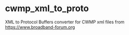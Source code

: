 # cwmp_xml_to_proto
XML to Protocol Buffers converter for CWMP xml files from https://www.broadband-forum.org
